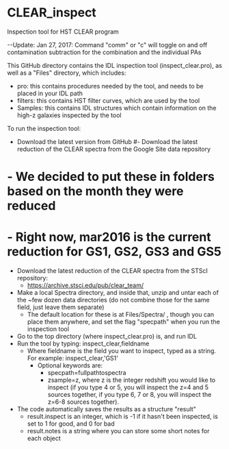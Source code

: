 # CLEAR_inspect
Inspection tool for HST CLEAR program

--Update: Jan 27, 2017:  Command "comm" or "c" will toggle on and off contamination subtraction for the combination and the individual PAs

This GitHub directory contains the IDL inspection tool (inspect_clear.pro), as well as a "Files" directory, which includes:
- pro: this contains procedures needed by the tool, and needs to be placed in your IDL path
- filters: this contains HST filter curves, which are used by the tool
- Samples: this contains IDL structures which contain information on the high-z galaxies inspected by the tool

To run the inspection tool:
- Download the latest version from GitHub
#- Download the latest reduction of the CLEAR spectra from the Google Site data repository
#  - We decided to put these in folders based on the month they were reduced
#    - Right now, mar2016 is the current reduction for GS1, GS2, GS3 and GS5
- Download the latest reduction of the CLEAR spectra from the STScI repository:
     - https://archive.stsci.edu/pub/clear_team/
- Make a local Spectra directory, and inside that, unzip and untar each of the ~few dozen data directories (do not combine those for the same field, just leave them separate)
  - The default location for these is at Files/Spectra/ , though you can place
them anywhere, and set the flag "specpath" when you run the inspection tool
- Go to the top directory (where inspect_clear.pro) is, and run IDL
- Run the tool by typing: inspect_clear,fieldname
  - Where fieldname is the field you want to inspect, typed as a string.  For example:  inspect_clear,'GS1'
    - Optional keywords are:
        - specpath=fullpathtospectra
        - zsample=z, where z is the integer redshift you would like to inspect (if you type 4 or 5, you will inspect the
        z=4 and 5 sources together, if you type 6, 7 or 8, you will inspect the z=6-8 sources together).
- The code automatically saves the results as a structure "result"
  - result.inspect is an integer, which is -1 if it hasn't been inspected, is set to 1 for good, and 0 for bad
  - result.notes is a string where you can store some short notes for each object
  
  
